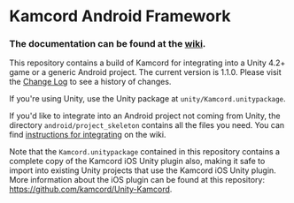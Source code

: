Kamcord Android Framework
=========================

<h3>The documentation can be found at the <a href="https://github.com/kamcord/kamcord-android-sdk/wiki">wiki</a>.</h3>

This repository contains a build of Kamcord for integrating into a Unity 4.2+ game or a generic Android project. The current version is 1.1.0. Please visit the <a href="https://github.com/kamcord/kamcord-android-sdk/wiki/Change-log">Change Log</a> to see a history of changes.

If you're using Unity, use the Unity package at `unity/Kamcord.unitypackage`.

If you'd like to integrate into an Android project not coming from Unity, the directory `android/project_skeleton` contains all the files you need.  You can find <a href = "https://github.com/kamcord/kamcord-android-sdk/wiki/Integrating-into-an-Android-Project">instructions for integrating</a> on the wiki.

Note that the `Kamcord.unitypackage` contained in this repository contains a complete copy of the Kamcord iOS Unity plugin also, making it safe to import into existing Unity projects that use the Kamcord iOS Unity plugin. More information about the iOS plugin can be found at this repository: <a href="https://github.com/kamcord/Unity-Kamcord">https://github.com/kamcord/Unity-Kamcord</a>.

